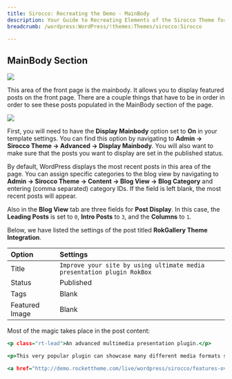 ```yaml
---
title: Sirocco: Recreating the Demo - MainBody
description: Your Guide to Recreating Elements of the Sirocco Theme for WordPress
breadcrumb: /wordpress:WordPress/!themes:Themes/sirocco:Sirocco

---
```


MainBody Section
-----

![](assets/demo_11.jpeg)

This area of the front page is the mainbody. It allows you to display featured posts on the front page. There are a couple things that have to be in order in order to see these posts populated in the MainBody section of the page.

![](assets/setadvanced.jpeg)

First, you will need to have the **Display Mainbody** option set to **On** in your template settings. You can find this option by navigating to **Admin -> Sirocco Theme -> Advanced -> Display Mainbody**. You will also want to make sure that the posts you want to display are set in the published status.

By default, WordPress displays the most recent posts in this area of the page. You can assign specific categories to the blog view by navigating to **Admin -> Sirocco Theme -> Content -> Blog View -> Blog Category** and entering (comma separated) category IDs. If the field is left blank, the most recent posts will appear. 

Also in the **Blog View** tab are three fields for **Post Display**. In this case, the **Leading Posts** is set to `0`, **Intro Posts** to `3`, and the **Columns** to `1`.

Below, we have listed the settings of the post titled **RokGallery Theme Integration**.

| Option         | Settings                                                               |
| :------------- | :-----------------                                                     |
| Title          | `Improve your site by using ultimate media presentation plugin RokBox` |
| Status         | Published                                                              |
| Tags           | Blank                                                                  |
| Featured Image | Blank                                                                  |


Most of the magic takes place in the post content:

~~~ .html
<p class="rt-lead">An advanced multimedia presentation plugin.</p>

<p>This very popular plugin can showcase many different media formats such as images, videos, music, embedded widgets, Ajax content, and WordPress widgets, all from a three-dimensional display.</p>

<a href="http://demo.rockettheme.com/live/wordpress/sirocco/features-overview/" class="readon">Read More</a>
~~~ 

